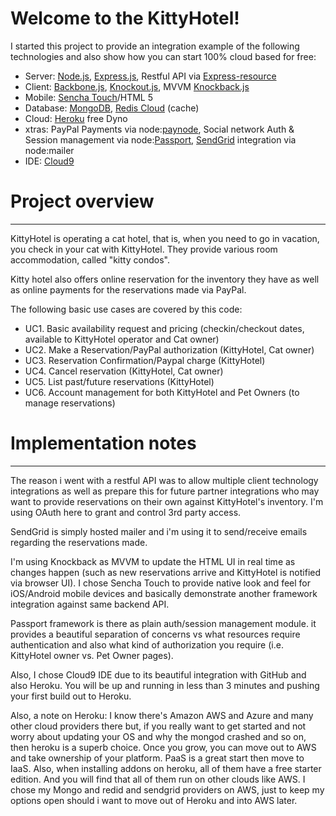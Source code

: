 # Welcome to the KittyHotel!

I started this project to provide an integration example of the following technologies and also show how you can start 100% cloud based for free:

* Server: [Node.js](http://nodejs.org/), [Express.js](http://expressjs.com/), Restful API via [Express-resource](https://github.com/visionmedia/express-resource)
* Client: [Backbone.js](http://backbonejs.org), [Knockout.js](http://knockoutjs.com), MVVM [Knockback.js](http://kmalakoff.github.com/knockback/)
* Mobile: [Sencha Touch](http://www.sencha.com/products/touch)/HTML 5
* Database: [MongoDB](https://www.mongolab.com/welcome/), [Redis Cloud](http://redis-cloud.com) (cache)
* Cloud: [Heroku](http://www.heroku.com) free Dyno
* xtras: PayPal Payments via node:[paynode](https://www.x.com/devzone/articles/integrating-paypal-express-checkout-your-nodejs-app), Social network Auth & Session management via node:[Passport](http://passportjs.org), [SendGrid](http://sendgrid.com/docs/Integrate/Frameworks/nodejs.html) integration via node:mailer
* IDE: [Cloud9](https://c9.io)

# Project overview
***
KittyHotel is operating a cat hotel, that is, when you need to go in vacation, you check in your cat with KittyHotel. They provide various room accommodation, called "kitty condos".

Kitty hotel also offers online reservation for the inventory they have as well as online payments for the reservations made via PayPal.

The following basic use cases are covered by this code:
* UC1. Basic availability request and pricing (checkin/checkout dates, available to KittyHotel operator and  Cat owner)
* UC2. Make a Reservation/PayPal authorization (KittyHotel, Cat owner)
* UC3. Reservation Confirmation/Paypal charge (KittyHotel) 
* UC4. Cancel reservation (KittyHotel, Cat owner)
* UC5. List past/future reservations (KittyHotel)
* UC6. Account management for both KittyHotel and Pet Owners (to manage reservations)

# Implementation notes
***
The reason i went with a restful API was to allow multiple client technology integrations as well as prepare this for future partner integrations who may want to provide reservations on their own against KittyHotel's inventory. I'm using OAuth here to grant and control 3rd party access.

SendGrid is simply hosted mailer and i'm using it to send/receive emails regarding the reservations made.

I'm using Knockback as MVVM to update the HTML UI in real time as changes happen (such as new reservations arrive and KittyHotel is notified via browser UI). I chose Sencha Touch to provide native look and feel for iOS/Android mobile devices and basically demonstrate another framework integration against same backend API.

Passport framework is there as plain auth/session management module. it provides a beautiful separation of concerns vs what resources require authentication and also what kind of authorization you require (i.e. KittyHotel owner vs. Pet Owner pages).

Also, I chose Cloud9 IDE due to its beautiful integration with GitHub and also Heroku. You will be up and running in less than 3 minutes and pushing your first build out to Heroku. 

Also, a note on Heroku: I know there's Amazon AWS and Azure and many other cloud providers there but, if you really want to get started and not worry about updating your OS and why the mongod crashed and so on, then heroku is a superb choice. Once you grow, you can move out to AWS and take ownership of your platform. PaaS is a great start then move to IaaS. Also, when installing addons on heroku, all of them have a free starter edition. And you will find that all of them run on other clouds like AWS. I chose my Mongo and redid and sendgrid providers on AWS, just to keep my options open should i want to move out of Heroku and into AWS later.